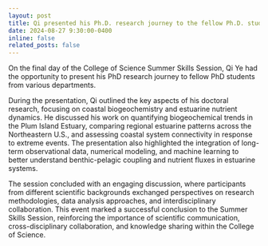 ```yaml
---
layout: post
title: Qi presented his Ph.D. research journey to the fellow Ph.D. students across College of Science departments
date: 2024-08-27 9:30:00-0400
inline: false
related_posts: false
---
```


On the final day of the College of Science Summer Skills Session, Qi Ye had the opportunity to present his PhD research journey to fellow PhD students from various departments. 

During the presentation, Qi outlined the key aspects of his doctoral research, focusing on coastal biogeochemistry and estuarine nutrient dynamics. He discussed his work on quantifying biogeochemical trends in the Plum Island Estuary, comparing regional estuarine patterns across the Northeastern U.S., and assessing coastal system connectivity in response to extreme events. The presentation also highlighted the integration of long-term observational data, numerical modeling, and machine learning to better understand benthic-pelagic coupling and nutrient fluxes in estuarine systems.

The session concluded with an engaging discussion, where participants from different scientific backgrounds exchanged perspectives on research methodologies, data analysis approaches, and interdisciplinary collaboration. This event marked a successful conclusion to the Summer Skills Session, reinforcing the importance of scientific communication, cross-disciplinary collaboration, and knowledge sharing within the College of Science.
